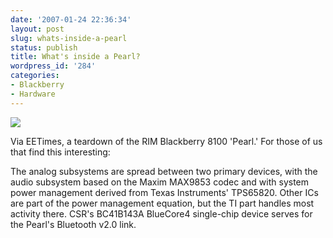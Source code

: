 ```yaml
---
date: '2007-01-24 22:36:34'
layout: post
slug: whats-inside-a-pearl
status: publish
title: What's inside a Pearl?
wordpress_id: '284'
categories:
- Blackberry
- Hardware
---
```



[
![](http://www.phfactor.net/wp-pics/DC1459_UTH_PG_42.jpg)
](http://www.embedded.com/showArticle.jhtml?articleID=196902922)

Via EETimes, a teardown of the RIM Blackberry 8100 'Pearl.' For those of us that find this interesting:



> 
 The analog subsystems are spread between two primary devices, with the audio subsystem based on the Maxim MAX9853 codec and with system power management derived from Texas Instruments' TPS65820. Other ICs are part of the power management equation, but the TI part handles most activity there. CSR's BC41B143A BlueCore4 single-chip device serves for the Pearl's Bluetooth v2.0 link.





